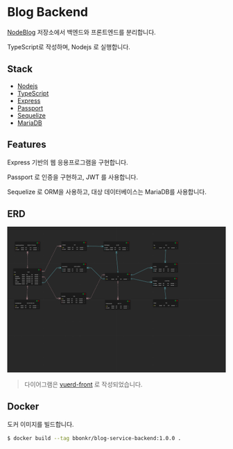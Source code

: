 # Blog Backend

[NodeBlog](https://github.com/bbonkr/nodeblog) 저장소에서 백엔드와 프론트엔드를 분리합니다.

TypeScript로 작성하며, Nodejs 로 실행합니다.

## Stack

-   [Nodejs](https://nodejs.org)
-   [TypeScript](https://www.typescriptlang.org/)
-   [Express](https://expressjs.com/ko/)
-   [Passport](http://www.passportjs.org/)
-   [Sequelize](https://sequelize.org/)
-   [MariaDB](https://mariadb.org/)

## Features

Express 기반의 웹 응용프로그램을 구현합니다.

Passport 로 인증을 구현하고, JWT 를 사용합니다.

Sequelize 로 ORM을 사용하고, 대상 데이터베이스는 MariaDB를 사용합니다.

## ERD

![ERD](./erd/blog.png)

> 다이어그램은 [vuerd-front](https://github.com/vuerd/vuerd-front) 로 작성되었습니다.

## Docker

도커 이미지를 빌드합니다.

```bash
$ docker build --tag bbonkr/blog-service-backend:1.0.0 .
```
